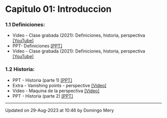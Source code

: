 
# Capitulo 01: Introduccion
### 1.1 Definiciones:
* Video - Clase grabada (2021): Definiciones, historia, perspectiva [[YouTube]](https://youtu.be/fzVcnn5cxCA)
* PPT- Definiciones [[PPT]](https://github.com/domingomery/vision/blob/master/clases/Cap01_Introduccion/presentations/CV01_Definitions.pptx)
* Video - Clase grabada (2021): Definiciones, historia, perspectiva [[YouTube]](https://youtu.be/fzVcnn5cxCA)
### 1.2 Historia:
* PPT - Historia (parte 1) [[PPT]](https://github.com/domingomery/vision/blob/master/clases/Cap01_Introduccion/presentations/CV01_History_1.pptx)
* Extra - Vanishing points - perspective [[Video]](https://www.khanacademy.org/humanities/renaissance-reformation/early-renaissance1/beginners-renaissance-florence/v/how-one-point-linear-perspective-works)
* Video - Maquina de la perspectiva [[Video]](https://www.youtube.com/watch?v=8s1LzIrWbE8)
* PPT - Historia (parte 2) [[PPT]](https://github.com/domingomery/vision/blob/master/clases/Cap01_Introduccion/presentations/CV01_History_2.pptx)
---


Updated on 29-Aug-2023 at 10:46 by Domingo Mery
